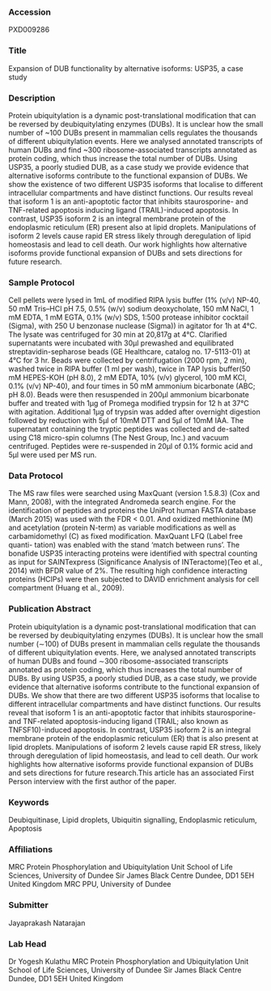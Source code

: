 ### Accession
PXD009286

### Title
Expansion of DUB functionality by alternative isoforms: USP35, a case study

### Description
Protein ubiquitylation is a dynamic post-translational modification that can be reversed by deubiquitylating enzymes (DUBs). It is unclear how the small number of ~100 DUBs present in mammalian cells regulates the thousands of different ubiquitylation events. Here we analysed annotated transcripts of human DUBs and find ~300 ribosome-associated transcripts annotated as protein coding, which thus increase the total number of DUBs. Using USP35, a poorly studied DUB, as a case study we provide evidence that alternative isoforms contribute to the functional expansion of DUBs. We show the existence of two different USP35 isoforms that localise to different intracellular compartments and have distinct functions. Our results reveal that isoform 1 is an anti-apoptotic factor that inhibits staurosporine- and TNF-related apoptosis inducing ligand (TRAIL)-induced apoptosis. In contrast, USP35 isoform 2 is an integral membrane protein of the endoplasmic reticulum (ER) present also at lipid droplets. Manipulations of isoform 2 levels cause rapid ER stress likely through deregulation of lipid homeostasis and lead to cell death. Our work highlights how alternative isoforms provide functional expansion of DUBs and sets directions for future research.

### Sample Protocol
Cell pellets were lysed in 1mL of modified RIPA lysis buffer (1% (v/v) NP-40, 50 mM Tris–HCl pH 7.5, 0.5% (w/v) sodium deoxycholate, 150 mM NaCl, 1 mM EDTA, 1 mM EGTA, 0.1% (w/v) SDS, 1:500 protease inhibitor cocktail (Sigma), with 250 U benzonase nuclease (Sigma)) in agitator for 1h at 4°C. The lysate was centrifuged for 30 min at 20,817g at 4°C. Clarified supernatants were incubated with 30µl prewashed and equilibrated streptavidin-sepharose beads (GE Healthcare, catalog no. 17-5113-01) at 4°C for 3 hr. Beads were collected by centrifugation (2000 rpm, 2 min), washed twice in RIPA buffer (1 ml per wash), twice in TAP lysis buffer(50 mM HEPES-KOH (pH 8.0), 2 mM EDTA, 10% (v/v) glycerol, 100 mM KCl, 0.1% (v/v) NP-40), and four times in 50 mM ammonium bicarbonate (ABC; pH 8.0). Beads were then resuspended in 200µl ammonium bicarbonate buffer and treated with 1µg of Promega modified trypsin for 12 h at 37°C with agitation. Additional 1µg of trypsin was added after overnight digestion followed by reduction with 5µl of 10mM DTT and 5µl of 10mM IAA. The supernatant containing the tryptic peptides was collected and de-salted using C18 micro-spin columns (The Nest Group, Inc.) and vacuum centrifuged. Peptides were re-suspended in 20μl of 0.1% formic acid and 5µl were used per MS run.

### Data Protocol
The MS raw files were searched using MaxQuant (version 1.5.8.3) (Cox and Mann, 2008), with the integrated Andromeda search engine. For the identification of peptides and proteins the UniProt human FASTA database (March 2015) was used with the FDR < 0.01.  And oxidized methionine (M) and acetylation (protein N-term) as variable modifications as well as carbamidomethyl (C) as fixed modification. MaxQuant LFQ (Label free quanti- tation) was enabled with the stand ‘match between runs’. The bonafide USP35 interacting proteins were identified with spectral counting as input for SAINTexpress (Significance Analysis of INTeractome)(Teo et al., 2014) with BFDR value of 2%. The resulting high confidence interacting proteins (HCIPs) were then subjected to DAVID enrichment analysis for cell compartment (Huang et al., 2009).

### Publication Abstract
Protein ubiquitylation is a dynamic post-translational modification that can be reversed by deubiquitylating enzymes (DUBs). It is unclear how the small number (&#x223c;100) of DUBs present in mammalian cells regulate the thousands of different ubiquitylation events. Here, we analysed annotated transcripts of human DUBs and found &#x223c;300 ribosome-associated transcripts annotated as protein coding, which thus increases the total number of DUBs. By using USP35, a poorly studied DUB, as a case study, we provide evidence that alternative isoforms contribute to the functional expansion of DUBs. We show that there are two different USP35 isoforms that localise to different intracellular compartments and have distinct functions. Our results reveal that isoform 1 is an anti-apoptotic factor that inhibits staurosporine- and TNF-related apoptosis-inducing ligand (TRAIL; also known as TNFSF10)-induced apoptosis. In contrast, USP35 isoform 2 is an integral membrane protein of the endoplasmic reticulum (ER) that is also present at lipid droplets. Manipulations of isoform 2 levels cause rapid ER stress, likely through deregulation of lipid homeostasis, and lead to cell death. Our work highlights how alternative isoforms provide functional expansion of DUBs and sets directions for future research.This article has an associated First Person interview with the first author of the paper.

### Keywords
Deubiquitinase, Lipid droplets, Ubiquitin signalling, Endoplasmic reticulum, Apoptosis

### Affiliations
MRC Protein Phosphorylation and Ubiquitylation Unit School of Life Sciences, University of Dundee Sir James Black Centre Dundee, DD1 5EH United Kingdom
MRC PPU, University of Dundee

### Submitter
Jayaprakash Natarajan

### Lab Head
Dr Yogesh Kulathu
MRC Protein Phosphorylation and Ubiquitylation Unit School of Life Sciences, University of Dundee Sir James Black Centre Dundee, DD1 5EH United Kingdom


